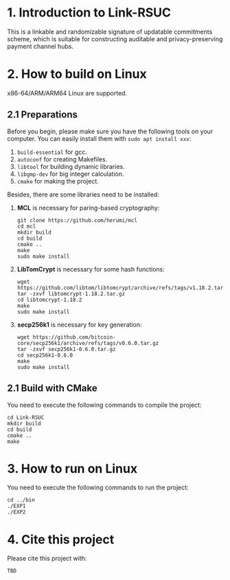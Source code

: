 # 1. Introduction to Link-RSUC
This is a linkable and randomizable signature of updatable commitments scheme, which is suitable for constructing auditable and privacy-preserving payment channel hubs.

# 2. How to build on Linux
x86-64/ARM/ARM64 Linux are supported. 

## 2.1 Preparations

Before you begin, please make sure you have the following tools on your computer. You can easily install them with `sudo apt install xxx`:
1. `build-essential` for gcc.
2. `autoconf` for creating Makefiles.
3. `libtool` for building dynamic libraries.
4. `libgmp-dev` for big integer calculation.
5. `cmake` for making the project.


Besides, there are some libraries need to be installed:

1. **MCL** is necessary for paring-based cryptography:
    ```
    git clone https://github.com/herumi/mcl
    cd mcl
    mkdir build
    cd build
    cmake ..
    make
    sudo make install
    ```
2. **LibTomCrypt** is necessary for some hash functions:
    ```
    wget https://github.com/libtom/libtomcrypt/archive/refs/tags/v1.18.2.tar.gz
    tar -zxvf libtomcrypt-1.18.2.tar.gz
    cd libtomcrypt-1.18.2
    make
    sudo make install
    ```
3. **secp256k1** is necessary for key generation:
    ```
    wget https://github.com/bitcoin-core/secp256k1/archive/refs/tags/v0.6.0.tar.gz
    tar -zxvf secp256k1-0.6.0.tar.gz
    cd secp256k1-0.6.0
    make
    sudo make install
    ```

## 2.1 Build with CMake
You need to execute the following commands to compile the project:
```
cd Link-RSUC
mkdir build
cd build
cmake ..
make
```

# 3. How to run on Linux
You need to execute the following commands to run the project:
```
cd ../bin
./EXP1
./EXP2
```

# 4. Cite this project
Please cite this project with:
```
TBD
```
